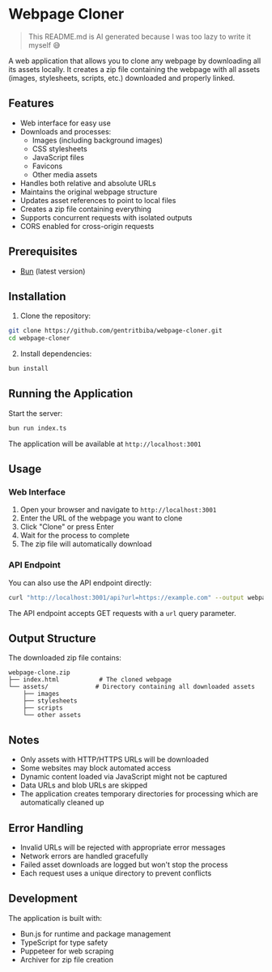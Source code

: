 # Webpage Cloner

> This README.md is AI generated because I was too lazy to write it myself 😅

A web application that allows you to clone any webpage by downloading all its assets locally. It creates a zip file containing the webpage with all assets (images, stylesheets, scripts, etc.) downloaded and properly linked.

## Features

- Web interface for easy use
- Downloads and processes:
  - Images (including background images)
  - CSS stylesheets
  - JavaScript files
  - Favicons
  - Other media assets
- Handles both relative and absolute URLs
- Maintains the original webpage structure
- Updates asset references to point to local files
- Creates a zip file containing everything
- Supports concurrent requests with isolated outputs
- CORS enabled for cross-origin requests

## Prerequisites

- [Bun](https://bun.sh) (latest version)

## Installation

1. Clone the repository:
```bash
git clone https://github.com/gentritbiba/webpage-cloner.git
cd webpage-cloner
```

2. Install dependencies:
```bash
bun install
```

## Running the Application

Start the server:
```bash
bun run index.ts
```

The application will be available at `http://localhost:3001`

## Usage

### Web Interface

1. Open your browser and navigate to `http://localhost:3001`
2. Enter the URL of the webpage you want to clone
3. Click "Clone" or press Enter
4. Wait for the process to complete
5. The zip file will automatically download

### API Endpoint

You can also use the API endpoint directly:

```bash
curl "http://localhost:3001/api?url=https://example.com" --output webpage-clone.zip
```

The API endpoint accepts GET requests with a `url` query parameter.

## Output Structure

The downloaded zip file contains:
```
webpage-clone.zip
├── index.html           # The cloned webpage
└── assets/             # Directory containing all downloaded assets
    ├── images
    ├── stylesheets
    ├── scripts
    └── other assets
```

## Notes

- Only assets with HTTP/HTTPS URLs will be downloaded
- Some websites may block automated access
- Dynamic content loaded via JavaScript might not be captured
- Data URLs and blob URLs are skipped
- The application creates temporary directories for processing which are automatically cleaned up

## Error Handling

- Invalid URLs will be rejected with appropriate error messages
- Network errors are handled gracefully
- Failed asset downloads are logged but won't stop the process
- Each request uses a unique directory to prevent conflicts

## Development

The application is built with:
- Bun.js for runtime and package management
- TypeScript for type safety
- Puppeteer for web scraping
- Archiver for zip file creation
